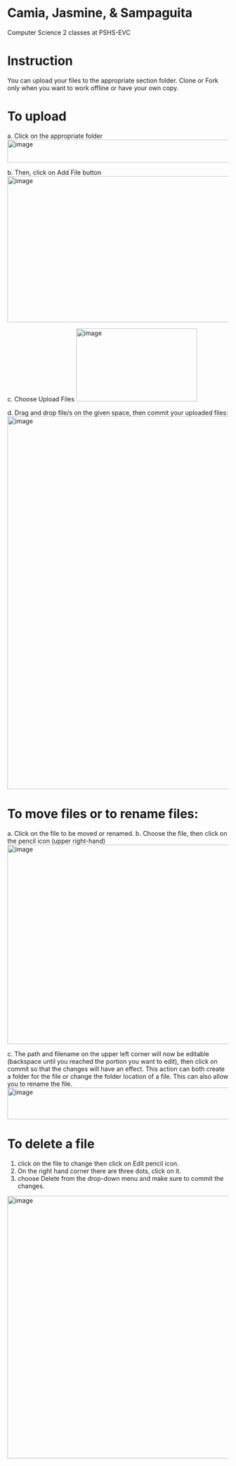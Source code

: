 # Camia, Jasmine, & Sampaguita
Computer Science 2 classes at PSHS-EVC

# Instruction
You can upload your files to the appropriate section folder. Clone or Fork only when you want to work offline or have your own copy.

# To upload
a. Click on the appropriate folder
<img width="1128" height="52" alt="image" src="https://github.com/user-attachments/assets/ffb64a91-b200-4172-8854-d3f91d03949d" />

b. Then, click on Add File button
<img width="1501" height="332" alt="image" src="https://github.com/user-attachments/assets/5d4b80de-04fe-42c7-b8b1-a7bd42563508" />

c. Choose Upload Files
<img width="275" height="166" alt="image" src="https://github.com/user-attachments/assets/433046ae-a11d-48d0-92d0-fe098fc8b262" />

d. Drag and drop file/s on the given space, then commit your uploaded files:
<img width="1586" height="847" alt="image" src="https://github.com/user-attachments/assets/7533e742-30c6-4efa-8ddf-7c61d4238794" />

# To move files or to rename files:
a. Click on the file to be moved or renamed.
b. Choose the file, then click on the pencil icon (upper right-hand)
<img width="1485" height="453" alt="image" src="https://github.com/user-attachments/assets/dd9279f3-aa06-45fe-bd1e-b84ccea84b10" />

c. The path and filename on the upper left corner will now be editable (backspace until you reached the portion you want to edit), then click on commit so that the changes will have an effect. This action can both create a folder for the file or change the folder location of a file. This can also allow you to rename the file.
<img width="1486" height="72" alt="image" src="https://github.com/user-attachments/assets/70dad088-ea55-4e37-959e-54693a19999f" />

# To delete a file 
1. click on the file to change then click on Edit pencil icon.
2. On the right hand corner there are three dots, click on it. 
3. choose Delete from the drop-down menu and make sure to commit the changes.
<img width="1490" height="597" alt="image" src="https://github.com/user-attachments/assets/14b3f113-8da5-4b93-8da0-f98fcc622340" />












